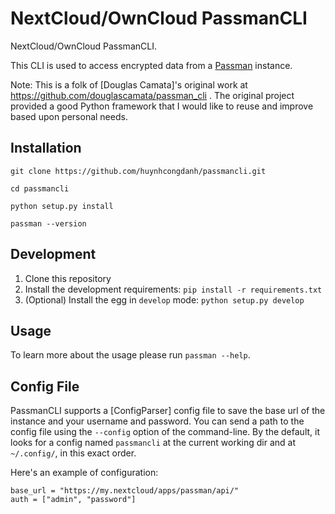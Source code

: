# NextCloud/OwnCloud PassmanCLI

NextCloud/OwnCloud PassmanCLI.

This CLI is used to access encrypted data from a [Passman](https://github.com/nextcloud/passman) instance.

Note: This is a folk of [Douglas Camata]'s original work at https://github.com/douglascamata/passman_cli . The original project provided a good Python framework that I would like to reuse and improve based upon personal needs. 

## Installation
`git clone https://github.com/huynhcongdanh/passmancli.git`

`cd passmancli`

`python setup.py install`

`passman --version`

## Development

1. Clone this repository
2. Install the development requirements: `pip install -r requirements.txt`
3. (Optional) Install the egg in `develop` mode: `python setup.py develop`

## Usage

To learn more about the usage please run `passman --help`.

## Config File

PassmanCLI supports a [ConfigParser] config file to save the base url of the instance and your username and password. You can send a path to the config file using the `--config` option of the command-line. 
By the default, it looks for a config named `passmancli` at the current working dir and at `~/.config/`, in this exact order.

Here's an example of configuration:

```ConfigParser
base_url = "https://my.nextcloud/apps/passman/api/"
auth = ["admin", "password"]
```